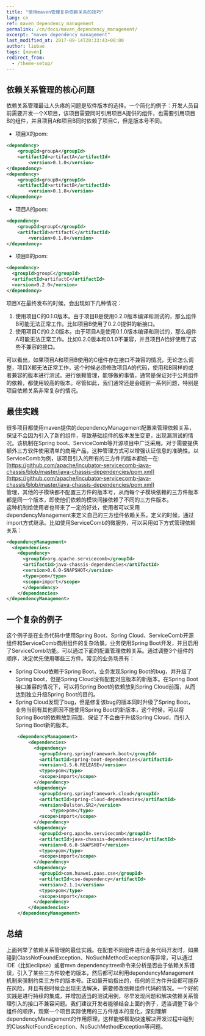 ```yaml
---
title: "使用maven管理复杂依赖关系的技巧"
lang: cn
ref: maven_dependency_management
permalink: /cn/docs/maven_dependency_management/
excerpt: "maven dependency management"
last_modified_at: 2017-09-14T20:33:43+08:00
author: liubao
tags: [maven]
redirect_from:
  - /theme-setup/
---
```



## 依赖关系管理的核心问题 
依赖关系管理最让人头疼的问题是软件版本的选择。一个简化的例子：开发人员目前需要开发一个X项目，该项目需要同时引用项目A提供的组件，也需要引用项目B的组件，并且项目A和项目B同时依赖了项目C，但是版本号不同。  

* 项目X的pom:

```xml
<dependency>
	<groupId>groupA</groupId>
	<artifactId>artifactA</artifactId>
        <version>0.1.0</version>   
</dependency>
<dependency>
	<groupId>groupB</groupId>
	<artifactId>artifactB</artifactId>
        <version>0.1.0</version>   
</dependency>
```


* 项目A的pom:

```xml
<dependency>
	<groupId>groupC</groupId>
	<artifactId>artifactC</artifactId>
        <version>0.1.0</version>   
</dependency>
```

* 项目B的pom:

```xml
<dependency>
  <groupId>groupC</groupId>
  <artifactId>artifactC</artifactId>
  <version>0.2.0</version>   
</dependency>
```

项目X在最终发布的时候，会出现如下几种情况：

1. 使用项目C的0.1.0版本。由于项目B是使用0.2.0版本编译和测试的，那么组件B可能无法正常工作。比如项目B使用了0.2.0提供的新接口。
2. 使用项目C的0.2.0版本。由于项目A是使用0.1.0版本编译和测试的，那么组件A可能无法正常工作。比如0.2.0版本和0.1.0不兼容，并且项目A恰好使用了这些不兼容的接口。  

可以看出，如果项目A和项目B使用的C组件存在接口不兼容的情况，无论怎么调整，项目X都无法正常工作，这个时候必须修改项目A的代码，使用和B同样的或者兼容的版本进行测试。进行依赖管理，能够做的事情，通常是保证对于公共组件的依赖，都使用较高的版本。尽管如此，我们通常还是会碰到一系列问题，特别是项目依赖关系非常复杂的情况。

## 最佳实践  
很多项目都使用maven提供的dependencyManagement配置来管理依赖关系，保证不会因为引入了新的组件，导致基础组件的版本发生变更，出现漏测试的情况。该机制在Spring boot、ServiceComb等开源项目中广泛采用。对于需要提供额外三方软件使用清单的商用产品，这种管理方式可以增强认证信息的准确性。以ServiceComb为例，该项目引入的所有的三方件的版本都统一在:  
 [https://github.com/apache/incubator-servicecomb-java-chassis/blob/master/java-chassis-dependencies/pom.xml](https://github.com/apache/incubator-servicecomb-java-chassis/blob/master/java-chassis-dependencies/pom.xml)   
管理，其他的子模块都不配置三方件的版本号，从而每个子模块依赖的三方件版本都是同一个版本，即使他们依赖的模块间接依赖了不同的三方件版本。  
这种机制给使用者也带来了一定的好处，使用者可以采用dependencyManagement来定义自己的三方组件依赖关系，定义的时候，通过import方式继承。比如使用ServiceComb的微服务，可以采用如下方式管理依赖关系：

```xml
<dependencyManagement>
  <dependencies>
    <dependency>
      <groupId>org.apache.servicecomb</groupId>
      <artifactId>java-chassis-dependencies</artifactId>
      <version>0.6.0-SNAPSHOT</version>
      <type>pom</type>
      <scope>import</scope>
      </dependency>
    </dependencies>
</dependencyManagement>
```

## 一个复杂的例子  
这个例子是在业务代码中使用Spring Boot、Spring Cloud、ServiceComb开源组件和ServiceComb商用组件的复杂场景。业务使用Spring Boot开发，并且启用了ServiceComb功能。可以通过下面的配置管理依赖关系。通过调整3个组件的顺序，决定优先使用哪些三方件。常见的业务场景有：

* Spring Cloud依赖于Spring Boot，业务发现Spring Boot的bug，并升级了Spring boot，但是Spring Cloud没有配套对应版本的新版本。在Spring Boot接口兼容的情况下，可以将Spring Boot的依赖放到Spring Cloud前面，从而达到独立升级Spring Boot的目的。
* Spring Cloud发现了bug，但是修复该bug的版本同时升级了Spring Boot，业务当前有其他原因不能使用Spring Boot的新版本，这个时候，可以将Spring Boot的依赖放到前面，保证了不会由于升级Spring Cloud，而引入Spring Boot新的版本。

```xml
    <dependencyManagement>
		<dependencies>
		  <dependency>
			<groupId>org.springframework.boot</groupId>
			<artifactId>spring-boot-dependencies</artifactId>
			<version>1.5.6.RELEASE</version>
			<type>pom</type>
			<scope>import</scope>
		  </dependency>
		  <dependency>
			<groupId>org.springframework.cloud</groupId>
			<artifactId>spring-cloud-dependencies</artifactId>
			<version>Dalston.SR2</version>
		        <type>pom</type>
			<scope>import</scope>
		  </dependency>
		  <dependency>
			<groupId>org.apache.servicecomb</groupId>
			<artifactId>java-chassis-dependencies</artifactId>
			<version>0.6.0-SNAPSHOT</version>
			<type>pom</type>
			<scope>import</scope>
		  </dependency>
		  <dependency>
			<groupId>com.huawei.paas.cse</groupId>
			<artifactId>cse-dependency</artifactId>
			<version>2.1.1</version>
			<type>pom</type>
			<scope>import</scope>
		  </dependency>
		</dependencies>
	</dependencyManagement>
```

## 总结  
上面列举了依赖关系管理的最佳实践。在配套不同组件进行业务代码开发时，如果碰到ClassNotFoundException、NoSuchMethodException等异常，可以通过IDE（比如eclipse）或者mvn dependency:tree命令来分析是否由于依赖关系错误，引入了某些三方件较老的版本，然后都可以利用dependencyManagement机制来强制约束三方件的版本号。正如最开始指出的，任何的三方件升级都可能存在风险，并且有些时候会出现无法解决，需要修改依赖组件代码的情况。一个好的实践是进行持续的集成，并增加适当的测试用例，尽早发现问题和解决依赖关系管理引入的接口不兼容问题。我们建议开发者能够结合上面的例子，适当调整下各个组件的顺序，观察一个项目实际使用的三方件版本的变化，深刻理解dependencyManagement的作用原理，这样能够帮助快速解决开发过程中碰到的ClassNotFoundException、NoSuchMethodException等问题。

